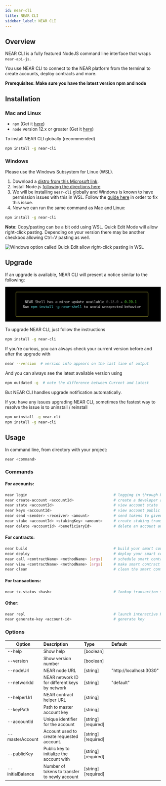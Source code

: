 ```yaml
---
id: near-cli
title: NEAR CLI
sidebar_label: NEAR CLI
---
```


## Overview

NEAR CLI is a fully featured NodeJS command line interface that wraps `near-api-js`.

You use NEAR CLI to connect to the NEAR platform from the terminal to create accounts, deploy contracts and more.

**Prerequisites: Make sure you have the latest version npm and node**

## Installation

### Mac and Linux

* `npm` (Get it [here](https://www.npmjs.com/get-npm))
* `node` version 12.x or greater (Get it [here](https://nodejs.org/en/download))

To install NEAR CLI globally (recommended)

```bash
npm install -g near-cli
```

### Windows

Please use the Windows Subsystem for Linux (WSL).

1. Download a [distro from this Microsoft link](https://docs.microsoft.com/en-us/windows/wsl/install-manual#downloading-distros).
2. Install Node.js [following the directions here](https://nodejs.org/en/download/package-manager/)
3. We will be installing `near-cli` globally and Windows is known to have permission issues with this in WSL. Follow the [guide here](https://docs.npmjs.com/resolving-eacces-permissions-errors-when-installing-packages-globally#manually-change-npms-default-directory) in order to fix this issue.
4. Now we can run the same command as Mac and Linux:

```bash
npm install -g near-cli
```

**Note**: Copy/pasting can be a bit odd using WSL. Quick Edit Mode will allow right-click pasting. Depending on your version there may be another checkbox allowing Ctrl+V pasting as well.

![Windows option called Quick Edit allow right-click pasting in WSL](/docs/assets/windows-quickedit-mode.png)


## Upgrade

If an upgrade is available, NEAR CLI will present a notice similar to the following: 

![NEAR CLI detects a new version](/docs/assets/near-cli-upgrade-notice.png)

To upgrade NEAR CLI, just follow the instructions

```bash
npm install -g near-cli
```

If you're curious, you can always check your current version before and after the upgrade with

```bash
near --version  # version info appears on the last line of output
```

And you can always see the latest available version using

```bash
npm outdated -g  # note the difference between Current and Latest
```

But NEAR CLI handles upgrade notification automatically.

If you have any issues upgrading NEAR CLI, sometimes the fastest way to resolve the issue is to uninstall / reinstall

```bash
npm uninstall -g near-cli
npm install -g near-cli
```

## Usage

In command line, from directory with your project:

```bash
near <command>
```

### Commands

#### For accounts:
```bash
near login                                       # logging in through NEAR protocol wallet
near create-account <accountId>                  # create a developer account with --masterAccount(required), publicKey and initialBalance
near state <accountId>                           # view account state
near keys <accountId>                            # view account public keys
near send <sender> <receiver> <amount>           # send tokens to given receiver
near stake <accountId> <stakingKey> <amount>     # create staking transaction (stakingKey is base58 encoded)
near delete <accountId> <beneficiaryId>          # delete an account and transfer funds to beneficiary account
```

#### For contracts:
```bash
near build                                       # build your smart contract
near deploy                                      # deploy your smart contract
near call <contractName> <methodName> [args]     # schedule smart contract call which can modify state
near view <contractName> <methodName> [args]     # make smart contract call which can view state
near clean                                       # clean the smart contract build locally (remove ./out )
```

#### For transactions:
```bash
near tx-status <hash>                            # lookup transaction status by hash
```

#### Other:

```bash
near repl                                        # launch interactive Node.js shell with NEAR connection available to use
near generate-key <account-id>                   # generate key
```

### Options

| Option           | Description                                   | Type                 | Default                 |
| ---------------- | :-------------------------------------------- | :------------------- | :---------------------- |
| --help           | Show help                                     | [boolean]            |                         |
| --version        | Show version number                           | [boolean]            |                         |
| --nodeUrl        | NEAR node URL                                 | [string]             | "http://localhost:3030" |
| --networkId      | NEAR network ID for different keys by network | [string]             | "default"               |
| --helperUrl      | NEAR contract helper URL                      | [string]             |                         |
| --keyPath        | Path to master account key                    | [string]             |                         |
| --accountId      | Unique identifier for the account             | [string]  [required] |                         |
| --masterAccount  | Account used to create requested account.     | [string]  [required] |                         |
| --publicKey      | Public key to initialize the account with     | [string]  [required] |                         |
| --initialBalance | Number of tokens to transfer to newly account | [string]  [required] |                         |
